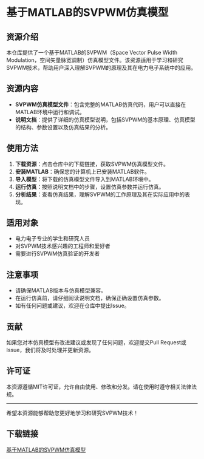 # 基于MATLAB的SVPWM仿真模型

## 资源介绍

本仓库提供了一个基于MATLAB的SVPWM（Space Vector Pulse Width Modulation，空间矢量脉宽调制）仿真模型文件。该资源适用于学习和研究SVPWM技术，帮助用户深入理解SVPWM的原理及其在电力电子系统中的应用。

## 资源内容

- **SVPWM仿真模型文件**：包含完整的MATLAB仿真代码，用户可以直接在MATLAB环境中运行和调试。
- **说明文档**：提供了详细的仿真模型说明，包括SVPWM的基本原理、仿真模型的结构、参数设置以及仿真结果的分析。

## 使用方法

1. **下载资源**：点击仓库中的下载链接，获取SVPWM仿真模型文件。
2. **安装MATLAB**：确保您的计算机上已安装MATLAB软件。
3. **导入模型**：将下载的仿真模型文件导入到MATLAB环境中。
4. **运行仿真**：按照说明文档中的步骤，设置仿真参数并运行仿真。
5. **分析结果**：查看仿真结果，理解SVPWM的工作原理及其在实际应用中的表现。

## 适用对象

- 电力电子专业的学生和研究人员
- 对SVPWM技术感兴趣的工程师和爱好者
- 需要进行SVPWM仿真验证的开发者

## 注意事项

- 请确保MATLAB版本与仿真模型兼容。
- 在运行仿真前，请仔细阅读说明文档，确保正确设置仿真参数。
- 如有任何问题或建议，欢迎在仓库中提出Issue。

## 贡献

如果您对本仿真模型有改进建议或发现了任何问题，欢迎提交Pull Request或Issue，我们将及时处理并更新资源。

## 许可证

本资源遵循MIT许可证，允许自由使用、修改和分发。请在使用时遵守相关法律法规。

---

希望本资源能够帮助您更好地学习和研究SVPWM技术！

## 下载链接

[基于MATLAB的SVPWM仿真模型](https://pan.quark.cn/s/ed70414c1065)